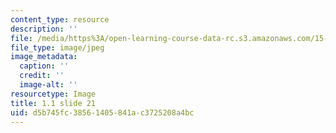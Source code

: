 ```yaml
---
content_type: resource
description: ''
file: /media/https%3A/open-learning-course-data-rc.s3.amazonaws.com/15-s21-nuts-and-bolts-of-business-plans-january-iap-2014/d5b745fc38561405841ac3725208a4bc_Slide21.JPG
file_type: image/jpeg
image_metadata:
  caption: ''
  credit: ''
  image-alt: ''
resourcetype: Image
title: 1.1 slide 21
uid: d5b745fc-3856-1405-841a-c3725208a4bc
---
```

